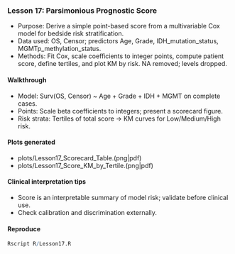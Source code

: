 ### Lesson 17: Parsimonious Prognostic Score

- Purpose: Derive a simple point-based score from a multivariable Cox model for bedside risk stratification.
- Data used: OS, Censor; predictors Age, Grade, IDH_mutation_status, MGMTp_methylation_status.
- Methods: Fit Cox, scale coefficients to integer points, compute patient score, define tertiles, and plot KM by risk. NA removed; levels dropped.

#### Walkthrough
- Model: Surv(OS, Censor) ~ Age + Grade + IDH + MGMT on complete cases.
- Points: Scale beta coefficients to integers; present a scorecard figure.
- Risk strata: Tertiles of total score → KM curves for Low/Medium/High risk.

#### Plots generated
- plots/Lesson17_Scorecard_Table.(png|pdf)
- plots/Lesson17_Score_KM_by_Tertile.(png|pdf)

#### Clinical interpretation tips
- Score is an interpretable summary of model risk; validate before clinical use.
- Check calibration and discrimination externally.

#### Reproduce
```r
Rscript R/Lesson17.R
```


